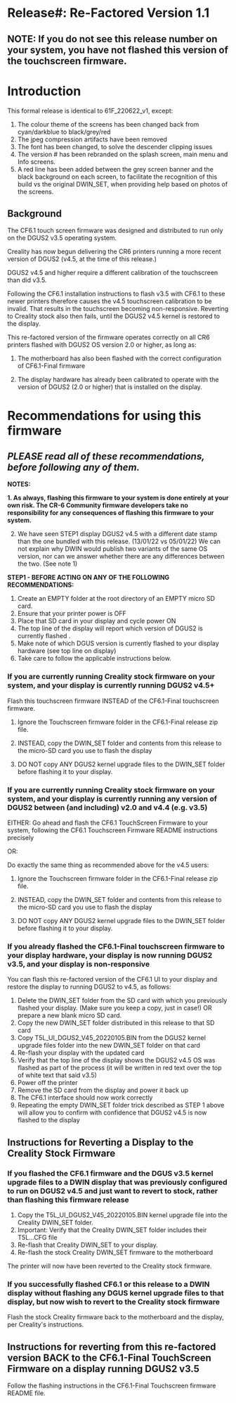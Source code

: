 # Release#: Re-Factored Version 1.1

## NOTE: If you do not see this release number on your system, you have not flashed this version of the touchscreen firmware. 

# Introduction

This formal release is identical to 61F_220622_v1, except:
  1. The colour theme of the screens has been changed back from cyan/darkblue to black/grey/red
  2. The jpeg compression artifacts have been removed
  3. The font has been changed, to solve the descender clipping issues 
  4. The version # has been rebranded on the splash screen, main menu and Info screens.
  5. A red line has been added between the grey screen banner and the black background on each screen, to facilitate the recognition of this build vs the original DWIN_SET, when providing help based on photos of the screens.


## Background

The CF6.1 touch screen firmware was designed and distributed to run only on the DGUS2 v3.5 operating system.

Creality has now begun delivering the CR6 printers running a more recent version of DGUS2 (v4.5, at the time of this release.) 

DGUS2 v4.5 and higher require a different calibration of the touchscreen than did v3.5.

Following the CF6.1 installation instructions to flash v3.5 with CF6.1 to these newer printers therefore causes the v4.5 touchscreen calibration to be invalid. That results in the touchscreen becoming non-responsive. Reverting to Creality stock also then fails, until the DGUS2 v4.5 kernel is restored to the display.

This re-factored version of the firmware operates correctly on all CR6 printers flashed with DGUS2 OS version 2.0 or higher, as long as:

1. The motherboard has also been flashed with the correct configuration of CF6.1-Final firmware

2. The display hardware has already been calibrated to operate with the version of DGUS2 (2.0 or higher) that is installed on the display.



# Recommendations for using this firmware
## _PLEASE read all of these recommendations, before following any of them._

**NOTES:**

**1. As always, flashing this firmware to your system is done entirely at your own risk. The CR-6 Community firmware developers take no responsibility for any consequences of flashing this firmware to your system.**

2. We have seen STEP1 display DGUS2 v4.5 with a different date stamp than the one bundled with this release. (13/01/22 vs 05/01/22) We can not explain why DWIN would publish two variants of the same OS version, nor can we answer whether there are any differences between the two. (See note 1)


**STEP1 - BEFORE ACTING ON ANY OF THE FOLLOWING RECOMMENDATIONS:**
1. Create an EMPTY folder at the root directory of an EMPTY micro SD card.
2. Ensure that your printer power is OFF
3. Place that SD card in your display and cycle power ON
4. The top line of the display will report which version of DGUS2 is currently flashed .  
4. Make note of which DGUS version is currently flashed to your display hardware (see top line on display)
5. Take care to follow the applicable instructions below.


### If you are currently running Creality stock firmware on your system, and your display is currently running DGUS2 v4.5+

Flash this touchscreen firmware INSTEAD of the CF6.1-Final touchscreen firmware.  

1. Ignore the Touchscreen firmware folder in the CF6.1-Final release zip file.

2. INSTEAD, copy the DWIN_SET folder and contents from this release to the micro-SD card you use to flash the display 

3. DO NOT copy ANY DGUS2 kernel upgrade files to the DWIN_SET folder before flashing it to your display.

### If you are currently running Creality stock firmware on your system, and your display is currently running any version of DGUS2 between (and including) v2.0 and v4.4 (e.g. v3.5)

EITHER: Go ahead and flash the CF6.1 TouchScreen Firmware to your system, following the CF6.1 Touchscreen Firmware README instructions precisely

OR:

Do exactly the same thing as recommended above for the v4.5 users:

1. Ignore the Touchscreen firmware folder in the CF6.1-Final release zip file.

2. INSTEAD, copy the DWIN_SET folder and contents from this release to the micro-SD card you use to flash the display 

3. DO NOT copy ANY DGUS2 kernel upgrade files to the DWIN_SET folder before flashing it to your display.

### If you already flashed the CF6.1-Final touchscreen firmware to your display hardware, your display is now running DGUS2 v3.5, and your display is non-responsive

You can flash this re-factored version of the CF6.1 UI to your display and restore the display to running DGUS2 to v4.5, as follows:

  1. Delete the DWIN_SET folder from the SD card with which you previously flashed your display. (Make sure you keep a copy, just in case!) OR prepare a new blank micro SD card.
  2. Copy the new DWIN_SET folder distributed in this release to that SD card  
  3. Copy T5L_UI_DGUS2_V45_20220105.BIN from the DGUS2 kernel upgrade files folder into the new DWIN_SET folder on that card
  4. Re-flash your display with the updated card
  5. Verify that the top line of the display shows the DGUS2 v4.5 OS was flashed as part of the process (it will be written in red text over the top of white text that said v3.5)
  6. Power off the printer
  7. Remove the SD card from the display and power it back up
  8. The CF6.1 interface should now work correctly
  9. Repeating the empty DWIN_SET folder trick described as STEP 1 above will allow you to confirm with confidence that DGUS2 v4.5 is now flashed to the display

## Instructions for Reverting a Display to the Creality Stock Firmware

### If you flashed the CF6.1 firmware and the DGUS v3.5 kernel upgrade files to a DWIN display that was previously configured to run on DGUS2 v4.5 and just want to revert to stock, rather than flashing this firmware release

1. Copy the T5L_UI_DGUS2_V45_20220105.BIN kernel upgrade file into the Creality DWIN_SET folder. 
2. Important: Verify that the Creality DWIN_SET folder includes their T5L...CFG file
3. Re-flash that Creality DWIN_SET to your display. 
4. Re-flash the stock Creality DWIN_SET firmware to the motherboard

The printer will now have been reverted to the Creality stock firmware.

### If you successfully flashed CF6.1 or this release to a DWIN display without flashing any DGUS kernel upgrade files to that display, but now wish to revert to the Creality stock firmware

Flash the stock Creality firmware back to the motherboard and the display, per Creality's instructions.

## Instructions for reverting from this re-factored version BACK to the CF6.1-Final TouchScreen Firmware on a display running DGUS2 v3.5 

Follow the flashing instructions in the CF6.1-Final Touchscreen firmware README file.




